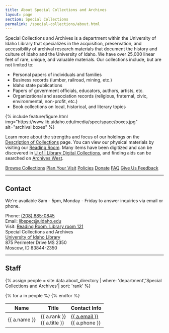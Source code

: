 ```yaml
---
title: About Special Collections and Archives
layout: page
section: Special Collections
permalink: /special-collections/about.html
---
```


<div class="row pt-3">
<div class="col-md-6" markdown="1">
Special Collections and Archives is a department within the University of Idaho Library that specializes in the acquisition, preservation, and accessibility of archival research materials that document the history and culture of Idaho and the University of Idaho. We have over 25,000 linear feet of rare, unique, and valuable materials. Our collections include, but are not limited to:

- Personal papers of individuals and families
- Business records (lumber, railroad, mining, etc.)
- Idaho state publications
- Papers of government officials, educators, authors, artists, etc.
- Organizational and association records (religious, fraternal, civic, environmental, non-profit, etc.)
- Book collections on local, historical, and literary topics
</div>
<div class="col-md-6 align-self-center">
{% include feature/figure.html img="https://www.lib.uidaho.edu/media/spec/space/boxes.jpg" alt="archival boxes" %}
</div>
</div>

Learn more about the strengths and focus of our holdings on the [Description of Collections](/special-collections/description.html) page.
You can view our physical materials by visiting our [Reading Room](/special-collections/plan.html). 
Many items have been digitized and can be discovered in [U of I Library Digital Collections](https://www.lib.uidaho.edu/digital/),
and finding aids can be searched on [Archives West](https://archiveswest.orbiscascade.org/search/results.aspx?t=i&q=idu&p=0).

<div class="py-3 text-center">
    <a href="{{ '/special-collections/browse.html' | relative_url }}" class="btn btn-outline-payette-blue m-1"><span class="fas fa-search"></span> Browse Collections</a>
    <a href="{{ '/special-collections/plan.html' | relative_url }}" class="btn btn-outline-payette-blue m-1"><span class="fas fa-edit"></span> Plan Your Visit</a>
    <a href="{{ '/special-collections/policies.html' | relative_url }}" class="btn btn-outline-payette-blue m-1"><span class="fas fa-question"></span> Policies</a>
    <a href="{{ '/special-collections/donations.html' | relative_url }}" class="btn btn-outline-payette-blue m-1"><span class="fas fa-gift"></span> Donate</a>
    <a href="{{ '/special-collections/faq.html' | relative_url }}" class="btn btn-outline-payette-blue m-1"><span class="fas fa-question"></span> FAQ</a>
    <a href="https://forms.office.com/Pages/ResponsePage.aspx?id=Y2u8fpJXGUqyCwS4JgSIU3fn1ZT2uFVAhbeq68ZolZtUQ0FVNEdKVEIyVFhaUFFWTlgxN1pUVjE3Qy4u" class="btn btn-outline-payette-blue m-1"><span class="fas fa-comments"></span> Give Us Feedback</a>
</div>

---

## Contact

We're available 8am - 5pm, Monday - Friday to answer inquiries via email or phone.

<div class="card-deck my-4">
    <div class="card">
        <div class="card-body text-center">
            Phone: <a href="tel:+1-208-885-0845">(208) 885-0845</a><br> 
            Email: <a href="mailto:libspec@uidaho.edu">libspec@uidaho.edu</a><br>
            Visit: <a href="{{ '/about/maps.html#first-floor' | relative_url }}">Reading Room, Library room 121</a>
        </div>
    </div>
    <div class="card">
        <div class="card-body text-center">
        Special Collections and Archives<br>
        <a href="http://maps.google.com/maps?f=q&amp;hl=en&amp;geocode=&amp;q=university+of+idaho+library+83844&amp;ie=UTF8&amp;ll=46.735272,-117.014952&amp;spn=0.024177,0.055275&amp;z=14&amp;iwloc=A">University of Idaho Library</a><br>
        875 Perimeter Drive MS 2350 <br>
        Moscow, ID 83844-2350
        </div>
    </div>
</div>

---

## Staff

{% assign people = site.data.about_directory | where: 'department','Special Collections and Archives'| sort: 'rank' %}

<table class="table table-striped">
    <thead>
       <tr>
          <th>Name</th>
          <th>Title</th>
          <th>Contact Info</th>
       </tr>
    </thead>
    <tbody>
    {% for a in people %}
    <tr>
       <td class="name">{{ a.name }}</td>
       <td class="title center">{{ a.rank }}<br>{{ a.title }}</td>
       <td class="contact"><a href="mailto:{{ p.email }}">{{ a.email }}</a><br>{{ a.phone }}</td>
    </tr>
    {% endfor %}
    </tbody>
</table>
